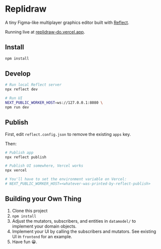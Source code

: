 # Replidraw

A tiny Figma-like multiplayer graphics editor built with [Reflect](https://reflect.net/).

Running live at [replidraw-do.vercel.app](https://replidraw-do.vercel.app/).

## Install

```bash
npm install
```

## Develop

```bash
# Run local Reflect server
npx reflect dev

# Run UI
NEXT_PUBLIC_WORKER_HOST=ws://127.0.0.1:8080 \
npm run dev
```

## Publish

First, edit `reflect.config.json` to remove the existing `apps` key.

Then:

```bash
# Publish app
npx reflect publish

# Publish UI somewhere, Vercel works
npx vercel

# You'll have to set the environment variable on Vercel:
# NEXT_PUBLIC_WORKER_HOST=<whatever-was-printed-by-reflect-publish>
```

## Building your Own Thing

1. Clone this project
2. `npm install`
3. Adjust the mutators, subscribers, and entities in `datamodel/` to implement your domain objects.
4. Implement your UI by calling the subscribers and mutators. See existing UI in `frontend` for an example.
5. Have fun 😀.
